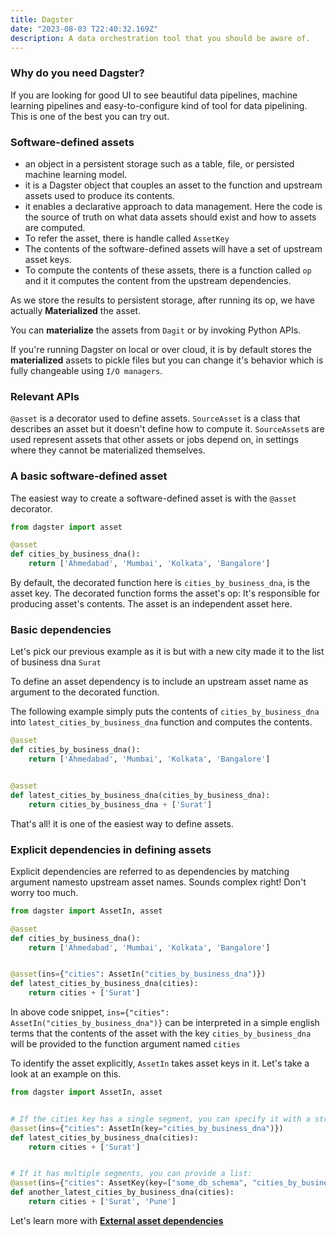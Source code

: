 ```yaml
---
title: Dagster
date: "2023-08-03 T22:40:32.169Z"
description: A data orchestration tool that you should be aware of.
---
```


### Why do you need Dagster?
If you are looking for good UI to see beautiful data pipelines, machine learning pipelines and easy-to-configure kind of tool for data pipelining. This is one of the best you can try out.

### Software-defined assets

- an object in a persistent storage such as a table, file, or persisted machine learning model.
- it is a Dagster object that couples an asset to the function and upstream assets used to produce its contents.
- it enables a declarative approach to data management. Here the code is the source of truth on what data assets should exist and how to assets are computed.
- To refer the asset, there is handle called ```AssetKey```
- The contents of the software-defined assets will have a set of upstream asset keys.
- To compute the contents of these assets, there is a function called ```op``` and it it computes the content from the upstream dependencies.

As we store the results to persistent storage, after running its op, we have actually **Materialized** the asset.

You can **materialize** the assets from ```Dagit``` or by  invoking Python APIs.

If you're running Dagster on local or over cloud, it is by default stores the **materialized** assets to pickle files but you can change it's behavior which is fully changeable using ```I/O managers```.


### Relevant APIs #
```@asset``` is a decorator used to define assets.
```SourceAsset``` is a class that describes an asset but it doesn't define how to compute it. ```SourceAsset```s are used represent assets that other assets or jobs depend on, in settings where they cannot be materialized themselves.

### A basic software-defined asset #
The easiest way to create a software-defined asset is with the ```@asset``` decorator.
```python
from dagster import asset

@asset
def cities_by_business_dna():
    return ['Ahmedabad', 'Mumbai', 'Kolkata', 'Bangalore']
```

By default, the decorated function here is ```cities_by_business_dna```, is the asset key. The decorated function forms the asset's op: It's responsible for producing asset's contents. The asset is an independent asset here.



### Basic dependencies
Let's pick our previous example as it is but with a new city made it to the list of business dna ```Surat```

To define an asset dependency is to include an upstream asset name as argument to the decorated function.

The following example simply puts the contents of ```cities_by_business_dna``` into ```latest_cities_by_business_dna``` function and computes the contents.

```python
@asset
def cities_by_business_dna():
    return ['Ahmedabad', 'Mumbai', 'Kolkata', 'Bangalore']


@asset
def latest_cities_by_business_dna(cities_by_business_dna):
    return cities_by_business_dna + ['Surat']
```
That's all! it is one of the easiest way to define assets.


### Explicit dependencies in defining assets
Explicit dependencies are referred to as dependencies by matching argument namesto upstream asset names. Sounds complex right! Don't worry too much.

```python
from dagster import AssetIn, asset

@asset
def cities_by_business_dna():
    return ['Ahmedabad', 'Mumbai', 'Kolkata', 'Bangalore']


@asset(ins={"cities": AssetIn("cities_by_business_dna")})
def latest_cities_by_business_dna(cities):
    return cities + ['Surat']
```

In above code snippet, ```ins={"cities": AssetIn("cities_by_business_dna")}``` can be interpreted in a simple english terms that the contents of the asset with the key ```cities_by_business_dna``` will be provided to the function argument named ```cities```

To identify the asset explicitly, ```AssetIn``` takes asset keys in it.
Let's take a look at an example on this.

```python
from dagster import AssetIn, asset


# If the cities key has a single segment, you can specify it with a string:
@asset(ins={"cities": AssetIn(key="cities_by_business_dna")})
def latest_cities_by_business_dna(cities):
    return cities + ['Surat']


# If it has multiple segments, you can provide a list:
@asset(ins={"cities": AssetKey(key=["some_db_schema", "cities_by_business_dna"])})
def another_latest_cities_by_business_dna(cities):
    return cities + ['Surat', 'Pune']
```

Let's learn more with [**External asset dependencies**](004-external-asset-dependencies.md)
